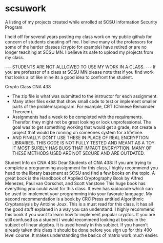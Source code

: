 # scsuwork
A listing of my projects created while enrolled at SCSU Information Security Program

I held off for several years posting my class work on my public github for concern of students cheating off me. I believe many of the professors for some of the harder classes (crypto for example) have retired or are no longer teaching at SCSU MN. I believe its safe to upload my projects from my class.

--- STUDENTS ARE NOT ALLLOWED TO USE MY WORK IN A CLASS. ---
If you are professor of a class at SCSU MN please note that if you find work that looks a lot like mine its a good idea to confront the student.


Crypto Class CNA 438
- The zip file is what was submitted to the instructor for each assignment.
- Many other files exist that show small code to test or implement smaller parts of the problems/program. For example, CRT (Chinese Remainder Theorem).
- Assignments had a week to be completed with the requirements. Therefor, they might not be great looking or look unprofessional. The goal was to get something working that would get a grade, not create a project that would be running on someones system for a lifetime.
- AND FINALLY: DON'T USE THESE IN PLACE OF REAL ENCRYPTION LIBRARIES. THIS CODE IS NOT FULLY TESTED AND MEANT AS A TOY. IT MOST SURELY HAS BUGS THAT IMPACT ENCRYPTION. MANY OF THESE METHODS USED ARE NOT SECURE AND ARE OUTDATED.

Student Info on CNA 438:
Dear Students of CNA 438:
If you are trying to complete a programming assignment for this class, I highly recommend you head to the library basement at SCSU and find a few books on the topic. A great book is the Handbook of Applied Cryptography Book by Alfred Menezes, Paul van Oorschot, and Scott Vanstone
This huge book has everything you could want for this class. It even has sudocode which can be used to implement your programming into your favorate language.
My second recommendation is a book by CRC Press entitled Algorithmic Cryptanalysis by Antoine Joux. This is a must read for this class. It has all the good stuff explaned in a way you can understand. I highly recommend this book if you want to learn how to implement popular cryptos.
If you are still confused as a student I would recommend looking at books in the subject of linear algebra. It is used hevaly in this subject. If you haven't already taken this class it should be done before you sign up for this 400 level course. It makes understanding the basics of matrix work much easier.

